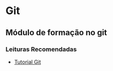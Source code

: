 # Git

## Módulo de formação no git


### Leituras Recomendadas
* [Tutorial Git](tutorial_git.md)


